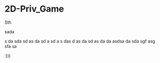 # 2D-Priv_Game
Sth


sada

s
da
sda
sd
as
da
sd
a
sd
a
s
das
d
as
da
sd
as
da
da
asdsa
da
sda
sgf
asg
sfa
sa

:)))
